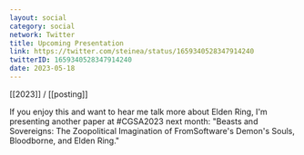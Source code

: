 ```yaml
---
layout: social
category: social
network: Twitter
title: Upcoming Presentation
link: https://twitter.com/steinea/status/1659340528347914240
twitterID: 1659340528347914240
date: 2023-05-18
---
```


[[2023]] / [[posting]]

If you enjoy this and want to hear me talk more about Elden Ring, I'm presenting another paper at #CGSA2023 next month: "Beasts and Sovereigns: The Zoopolitical Imagination of FromSoftware's Demon's Souls, Bloodborne, and Elden Ring."
